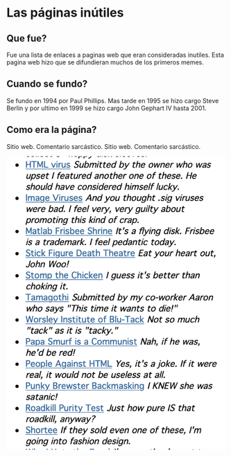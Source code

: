 # Las páginas inútiles    

## Que fue?

Fue una lista de enlaces a paginas web que eran consideradas inutiles. Esta pagina web hizo que se difundieran muchos de los primeros memes.

## Cuando se fundo?
Se fundo en 1994 por Paul Phillips. Mas tarde en 1995 se hizo cargo Steve Berlin y por ultimo en 1999 se hizo cargo John Gephart IV hasta 2001.

## Como era la página?
Sitio web. Comentario sarcástico. Sitio web. Comentario sarcástico.

![Ejemplo de la pagina web](https://github.com/MarcosYelamos/SMX2-M8UF1A1-HistoriaWeb-1994-Las-paginas-inutiles-MarcosYelamos/blob/main/pagina%20inutiles.png)

